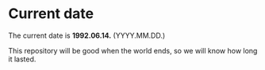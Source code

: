 # Current date

The current date is **1992.06.14.** (YYYY.MM.DD.)

This repository will be good when the world ends, so we will know how long it lasted.